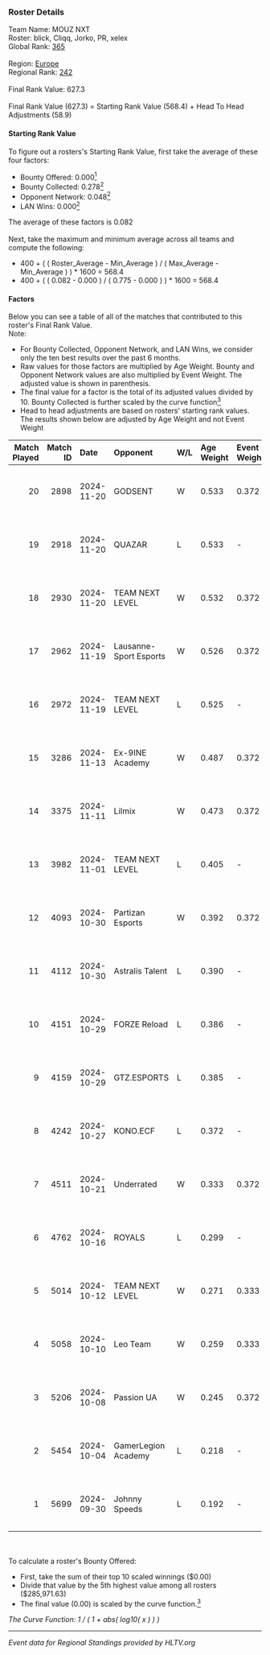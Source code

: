 ### Roster Details<br />
Team Name: MOUZ NXT<br />
Roster: blick, Cliqq, Jorko, PR, xelex<br />
Global Rank: [365](../../standings_global_2025_02_28.md)<br />
<br />
Region: [Europe]( ../../standings_europe_2025_02_28.md)<br />
Regional Rank: [242]( ../../standings_europe_2025_02_28.md)<br />
<br />
Final Rank Value:  627.3<br />
<br />
Final Rank Value (627.3) = Starting Rank Value (568.4) + Head To Head Adjustments (58.9)<br />

#### Starting Rank Value<br />
To figure out a rosters's Starting Rank Value, first take the average of these four factors:<br />
- Bounty Offered: 0.000[<sup>1</sup>](#table2)
- Bounty Collected: 0.278[<sup>2</sup>](#table1)
- Opponent Network: 0.048[<sup>2</sup>](#table1)
- LAN Wins: 0.000[<sup>2</sup>](#table1)

The average of these factors is 0.082<br />
<br />
Next, take the maximum and minimum average across all teams and compute the following:<br />
- 400 + ( ( Roster_Average - Min_Average ) / ( Max_Average - Min_Average ) ) * 1600 = 568.4
- 400 + ( ( 0.082 - 0.000 ) / ( 0.775 - 0.000 ) ) * 1600 = 568.4


#### Factors<br />
Below you can see a table of all of the matches that contributed to this roster's Final Rank Value.<br />
Note:<br />

- For Bounty Collected, Opponent Network, and LAN Wins, we consider only the ten best results over the past 6 months.
- Raw values for those factors are multiplied by Age Weight. Bounty and Opponent Network values are also multiplied by Event Weight. The adjusted value is shown in parenthesis.
- The final value for a factor is the total of its adjusted values divided by 10. Bounty Collected is further scaled by the curve function[<sup>3</sup>](#curveFunction)
- Head to head adjustments are based on rosters' starting rank values. The results shown below are adjusted by Age Weight and not Event Weight
<span id="table1"></span><br />


| Match Played | Match ID | Date       | Opponent               | W/L | Age Weight | Event Weight | Bounty Collected | Opponent Network | LAN Wins  | H2H Adj. | Roster                         |
| -: | -: | :- | :- | :- | :- | :- | :- | :- | :- | -: | :- |
|           20 |     2898 | 2024-11-20 | GODSENT                | W   | 0.533      | 0.372        | 0.001 (0.000)    | 0.298 (0.059)    | 0 (0.000) |    10.62 | blick, Cliqq, Jorko, PR, xelex |
|           19 |     2918 | 2024-11-20 | QUAZAR                 | L   | 0.533      | -            | -                | -                | -         |    -5.28 | blick, Cliqq, Jorko, PR, xelex |
|           18 |     2930 | 2024-11-20 | TEAM NEXT LEVEL        | W   | 0.532      | 0.372        | 0.004 (0.001)    | 0.298 (0.059)    | 0 (0.000) |    10.23 | blick, Cliqq, Jorko, PR, xelex |
|           17 |     2962 | 2024-11-19 | Lausanne-Sport Esports | W   | 0.526      | 0.372        | 0.000 (0.000)    | 0.136 (0.027)    | 0 (0.000) |     7.70 | blick, Cliqq, Jorko, PR, xelex |
|           16 |     2972 | 2024-11-19 | TEAM NEXT LEVEL        | L   | 0.525      | -            | -                | -                | -         |    -3.25 | blick, Cliqq, Jorko, PR, xelex |
|           15 |     3286 | 2024-11-13 | Ex-9INE Academy        | W   | 0.487      | 0.372        | 0.000 (0.000)    | 0.039 (0.007)    | 0 (0.000) |     7.18 | blick, Cliqq, Jorko, PR, xelex |
|           14 |     3375 | 2024-11-11 | Lilmix                 | W   | 0.473      | 0.372        | 0.001 (0.000)    | 0.141 (0.025)    | 0 (0.000) |     8.52 | blick, Cliqq, Jorko, PR, xelex |
|           13 |     3982 | 2024-11-01 | TEAM NEXT LEVEL        | L   | 0.405      | -            | -                | -                | -         |    -2.12 | blick, Cliqq, Jorko, PR, xelex |
|           12 |     4093 | 2024-10-30 | Partizan Esports       | W   | 0.392      | 0.372        | 0.097 (0.014)    | 0.878 (0.128)    | 0 (0.000) |    11.85 | blick, Cliqq, Jorko, PR, xelex |
|           11 |     4112 | 2024-10-30 | Astralis Talent        | L   | 0.390      | -            | -                | -                | -         |    -3.76 | blick, Cliqq, Jorko, PR, xelex |
|           10 |     4151 | 2024-10-29 | FORZE Reload           | L   | 0.386      | -            | -                | -                | -         |    -1.90 | blick, Cliqq, Jorko, PR, xelex |
|            9 |     4159 | 2024-10-29 | GTZ.ESPORTS            | L   | 0.385      | -            | -                | -                | -         |    -0.26 | blick, Cliqq, Jorko, PR, xelex |
|            8 |     4242 | 2024-10-27 | KONO.ECF               | L   | 0.372      | -            | -                | -                | -         |    -1.38 | blick, Cliqq, Jorko, PR, xelex |
|            7 |     4511 | 2024-10-21 | Underrated             | W   | 0.333      | 0.372        | 0.002 (0.000)    | 0.193 (0.024)    | 0 (0.000) |     6.99 | blick, Cliqq, Jorko, PR, xelex |
|            6 |     4762 | 2024-10-16 | ROYALS                 | L   | 0.299      | -            | -                | -                | -         |    -3.05 | blick, Cliqq, Jorko, PR, xelex |
|            5 |     5014 | 2024-10-12 | TEAM NEXT LEVEL        | W   | 0.271      | 0.333        | 0.047 (0.004)    | 0.549 (0.050)    | 0 (0.000) |     7.24 | blick, Cliqq, Jorko, PR, xelex |
|            4 |     5058 | 2024-10-10 | Leo Team               | W   | 0.259      | 0.333        | 0.031 (0.003)    | 0.618 (0.053)    | 0 (0.000) |     6.89 | blick, Cliqq, Jorko, PR, xelex |
|            3 |     5206 | 2024-10-08 | Passion UA             | W   | 0.245      | 0.372        | 0.029 (0.003)    | 0.544 (0.050)    | 0 (0.000) |     7.05 | blick, Cliqq, Jorko, PR, xelex |
|            2 |     5454 | 2024-10-04 | GamerLegion Academy    | L   | 0.218      | -            | -                | -                | -         |    -3.63 | blick, Cliqq, Jorko, PR, xelex |
|            1 |     5699 | 2024-09-30 | Johnny Speeds          | L   | 0.192      | -            | -                | -                | -         |    -0.72 | blick, Cliqq, Jorko, PR, xelex |

<br />
<span id="table2"></span><br />
To calculate a roster's Bounty Offered:<br />

- First, take the sum of their top 10 scaled winnings ($0.00)
- Divide that value by the 5th highest value among all rosters ($285,971.63)
- The final value (0.00) is scaled by the curve function.[<sup>3</sup>](#curveFunction)

<span id="curveFunction"></span>_The Curve Function: 1 / ( 1 + abs( log10( x ) ) )_<br />

---
_Event data for Regional Standings provided by HLTV.org_<br />
